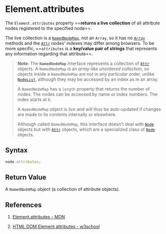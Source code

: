 # Element.attributes

The `Element.attributes` property ==**returns a live collection** of all attribute nodes registered to the specified node==.

The live collection is a [`NamedNodeMap`](https://developer.mozilla.org/en-US/docs/Web/API/NamedNodeMap), not an `Array`, so it has no [`Array`](https://developer.mozilla.org/en-US/docs/Web/JavaScript/Reference/Global_Objects/Array) methods and the [`Attr`](https://developer.mozilla.org/en-US/docs/Web/API/Attr) nodes' indexes may differ among browsers. To be more specific, ==`attributes` is a **key/value pair of strings** that represents any information regarding that attribute==.

> **Note**: The **`NamedNodeMap`** interface represents a collection of [`Attr`](https://developer.mozilla.org/en-US/docs/Web/API/Attr) objects. A `NamedNodeMap` is an _array-like unordered collection_, so objects inside a `NamedNodeMap` are not in any particular order, unlike [`NodeList`](https://developer.mozilla.org/en-US/docs/Web/API/NodeList), although they may be accessed by an index as in an array.
>
> A `NamedNodeMap` has a `length` property that returns the number of nodes. The nodes can be accessed by name or index numbers. The index starts at `0`.
>
> A `NamedNodeMap` object is *live* and will thus be auto-updated if changes are made to its contents internally or elsewhere.
>
> Although called `NamedNodeMap`, this interface doesn't deal with [`Node`](https://developer.mozilla.org/en-US/docs/Web/API/Node) objects but with [`Attr`](https://developer.mozilla.org/en-US/docs/Web/API/Attr) objects, which are a specialized class of [`Node`](https://developer.mozilla.org/en-US/docs/Web/API/Node) objects.

## Syntax

```js
node.attributes;
```

## Return Value

A `NamedNodeMap` object (a collection of attribute objects).

## References

1. [Element.attributes - MDN](https://developer.mozilla.org/en-US/docs/Web/API/Element/attributes)

2. [HTML DOM Element attributes - w3school](https://www.w3schools.com/jsref/prop_node_attributes.asp)
